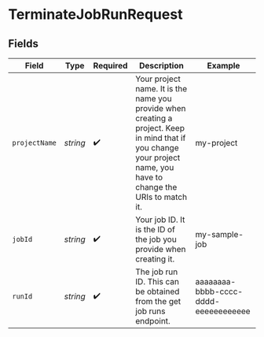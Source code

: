 # TerminateJobRunRequest


## Fields

| Field                                                                                                                                                              | Type                                                                                                                                                               | Required                                                                                                                                                           | Description                                                                                                                                                        | Example                                                                                                                                                            |
| ------------------------------------------------------------------------------------------------------------------------------------------------------------------ | ------------------------------------------------------------------------------------------------------------------------------------------------------------------ | ------------------------------------------------------------------------------------------------------------------------------------------------------------------ | ------------------------------------------------------------------------------------------------------------------------------------------------------------------ | ------------------------------------------------------------------------------------------------------------------------------------------------------------------ |
| `projectName`                                                                                                                                                      | *string*                                                                                                                                                           | :heavy_check_mark:                                                                                                                                                 | Your project name. It is the name you provide when creating a project. Keep in mind that if you change your project name, you have to change the URIs to match it. | my-project                                                                                                                                                         |
| `jobId`                                                                                                                                                            | *string*                                                                                                                                                           | :heavy_check_mark:                                                                                                                                                 | Your job ID. It is the ID of the job you provide when creating it.                                                                                                 | my-sample-job                                                                                                                                                      |
| `runId`                                                                                                                                                            | *string*                                                                                                                                                           | :heavy_check_mark:                                                                                                                                                 | The job run ID. This can be obtained from the get job runs endpoint.                                                                                               | aaaaaaaa-bbbb-cccc-dddd-eeeeeeeeeeee                                                                                                                               |